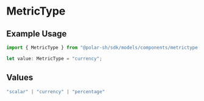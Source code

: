 # MetricType

## Example Usage

```typescript
import { MetricType } from "@polar-sh/sdk/models/components/metrictype.js";

let value: MetricType = "currency";
```

## Values

```typescript
"scalar" | "currency" | "percentage"
```